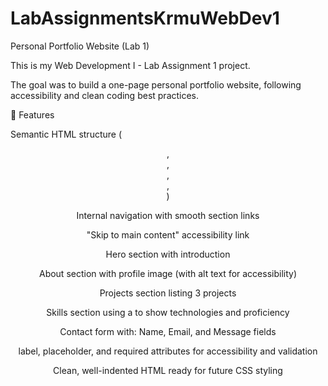# LabAssignmentsKrmuWebDev1


Personal Portfolio Website (Lab 1)

This is my Web Development I - Lab Assignment 1 project.

The goal was to build a one-page personal portfolio website, following accessibility and clean coding best practices.


📌 Features

Semantic HTML structure (<header>, <nav>, <main>, <section>, <footer>)

Internal navigation with smooth section links

"Skip to main content" accessibility link

Hero section with introduction

About section with profile image (with alt text for accessibility)

Projects section listing 3 projects

Skills section using a <table> to show technologies and proficiency

Contact form with:
Name, Email, and Message fields

label, placeholder, and required attributes for accessibility and validation

Clean, well-indented HTML ready for future CSS styling
